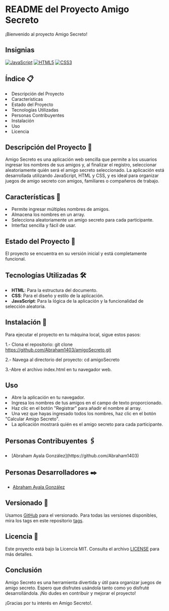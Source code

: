 # README del Proyecto Amigo Secreto

¡Bienvenido al proyecto Amigo Secreto!

## Insignias
[![JavaScript](https://img.shields.io/badge/JavaScript-ES6-yellow.svg)](https://developer.mozilla.org/es/docs/Web/JavaScript)
[![HTML5](https://img.shields.io/badge/HTML5-orange.svg)](https://developer.mozilla.org/es/docs/Web/HTML)
[![CSS3](https://img.shields.io/badge/CSS3-blue.svg)](https://developer.mozilla.org/es/docs/Web/CSS)


## Índice 📋
<li>Descripción del Proyecto</li>
<li>Características</li>
<li>Estado del Proyecto</li>
<li>Tecnologías Utilizadas</li>
<li>Personas Contribuyentes</li>
<li>Instalación</li>
<li>Uso</li>
<li>Licencia</li>

## Descripción del Proyecto 📖
Amigo Secreto es una aplicación web sencilla que permite a los usuarios ingresar los nombres de sus amigos y, al finalizar el registro, seleccionar aleatoriamente quién será el amigo secreto seleccionado. La aplicación está desarrollada utilizando JavaScript, HTML y CSS, y es ideal para organizar juegos de amigo secreto con amigos, familiares o compañeros de trabajo.

## Características 🔩
<li>Permite ingresar múltiples nombres de amigos.</li>
<li>Almacena los nombres en un array.</li>
<li>Selecciona aleatoriamente un amigo secreto para cada participante.</li>
<li>Interfaz sencilla y fácil de usar.</li>

## Estado del Proyecto 🚀
El proyecto se encuentra en su versión inicial y está completamente funcional. 

## Tecnologías Utilizadas 🛠️
<li> <strong>HTML</strong>: Para la estructura del documento.</li>
<li><strong>CSS</strong>: Para el diseño y estilo de la aplicación.</li>
<li><strong>JavaScript</strong>: Para la lógica de la aplicación y la funcionalidad de selección aleatoria.</li>

## Instalación 🔧

Para ejecutar el proyecto en tu máquina local, sigue estos pasos:

1.- Clona el repositorio:
git clone https://github.com/Abraham1403/amigoSecreto.git

2.- Navega al directorio del proyecto:
cd amigoSecreto

3.-Abre el archivo index.html en tu navegador web.

## Uso
<li>Abre la aplicación en tu navegador.</li>
<li>Ingresa los nombres de tus amigos en el campo de texto proporcionado.</li>
<li>Haz clic en el botón "Registrar" para añadir el nombre al array.</li>
<li>Una vez que hayas ingresado todos los nombres, haz clic en el botón "Calcular Amigo Secreto".</li>
<li>La aplicación mostrará quién es el amigo secreto para cada participante.</li>

## Personas Contribuyentes 🖇️
<li>[Abraham Ayala González](https://github.com/Abraham1403)</li>

## Personas Desarrolladores ✒️
- [Abraham Ayala González](https://github.com/Abraham1403)

## Versionado 📌
Usamos [GitHub](https://github.com/) para el versionado. Para todas las versiones disponibles, mira los tags en este repositorio <a href="https://docs.github.com/en/repositories/releasing-projects-on-github/viewing-your-repositorys-releases-and-tags">tags</a>.

## Licencia 📄
Este proyecto está bajo la Licencia MIT. Consulta el archivo [LICENSE](LICENSE) para más detalles.

## Conclusión
Amigo Secreto es una herramienta divertida y útil para organizar juegos de amigo secreto. Espero que disfrutes usándola tanto como yo disfruté desarrollándola. ¡No dudes en contribuir y mejorar el proyecto!


¡Gracias por tu interés en Amigo Secreto!.

